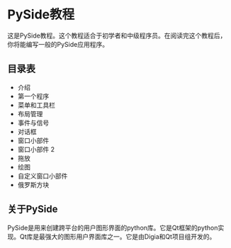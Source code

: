 # PySide教程
这是PySide教程。这个教程适合于初学者和中级程序员。在阅读完这个教程后，你将能编写一般的PySide应用程序。

## 目录表
+ 介绍
+ 第一个程序
+ 菜单和工具栏
+ 布局管理
+ 事件与信号
+ 对话框
+ 窗口小部件
+ 窗口小部件 2
+ 拖放
+ 绘图
+ 自定义窗口小部件
+ 俄罗斯方块

## 关于PySide
PySide是用来创建跨平台的用户图形界面的python库。它是Qt框架的python实现。Qt库是最强大的图形用户界面库之一。它是由Digia和Qt项目组开发的。

